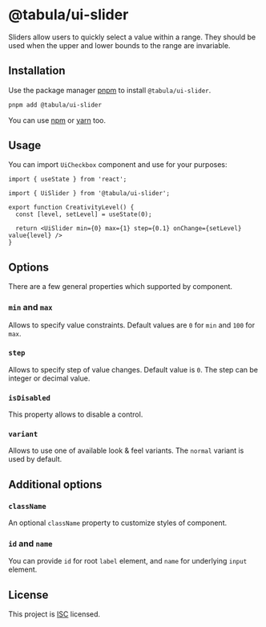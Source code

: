# @tabula/ui-slider

Sliders allow users to quickly select a value within a range. They should be used when the upper and lower bounds to the range are invariable.

## Installation

Use the package manager [pnpm](https://pnpm.io) to install `@tabula/ui-slider`.

```bash
pnpm add @tabula/ui-slider
```

You can use [npm](https://npmjs.com) or [yarn](https://yarnpkg.com) too.

## Usage

You can import `UiCheckbox` component and use for your purposes:

```tsx
import { useState } from 'react';

import { UiSlider } from '@tabula/ui-slider';

export function CreativityLevel() {
  const [level, setLevel] = useState(0);

  return <UiSlider min={0} max={1} step={0.1} onChange={setLevel} value{level} />
}
```

## Options

There are a few general properties which supported by component.

### `min` and `max`

Allows to specify value constraints. Default values are `0` for `min` and `100` for `max`.

### `step`

Allows to specify step of value changes. Default value is `0`. The step can be integer or decimal value.

### `isDisabled`

This property allows to disable a control.

### `variant`

Allows to use one of available look & feel variants. The `normal` variant is used by default.

## Additional options

### `className`

An optional `className` property to customize styles of component.

### `id` and `name`

You can provide `id` for root `label` element, and `name` for underlying `input` element.

## License

This project is [ISC](https://choosealicense.com/licenses/isc/) licensed.
